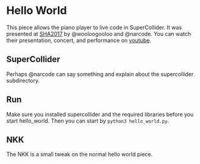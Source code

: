 # Hello World

This piece allows the piano player to live code in SuperCollider. It was presented at [SHA2017](https://sha2017.org) by @wooloogooloo and @narcode. You can watch their presentation, concert, and performance on [youtube](https://youtu.be/efU7trVAPvA).

## SuperCollider
Perhaps @narcode can say something and explain about the supercollider subdirectory.

## Run
Make sure you installed supercollider and the required libraries before you start hello_world. Then you can start by ``python3 hello_world.py``.

## NKK
The NKK is a small tweak on the normal hello world piece.
